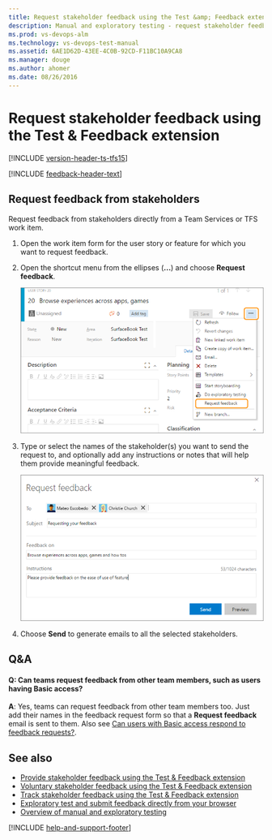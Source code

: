 ```yaml
---
title: Request stakeholder feedback using the Test &amp; Feedback extension
description: Manual and exploratory testing - request stakeholder feedback in Visual Studio Team Services (VSTS) or Team Foundation Server (TFS) using the Exploratory Testing browser extension
ms.prod: vs-devops-alm
ms.technology: vs-devops-test-manual
ms.assetid: 6AE1D62D-43EE-4C0B-92CD-F11BC10A9CA8
ms.manager: douge
ms.author: ahomer
ms.date: 08/26/2016
---
```


# Request stakeholder feedback using the Test &amp; Feedback extension
 
[!INCLUDE [version-header-ts-tfs15](../_shared/version-header-ts-tfs15.md)] 

[!INCLUDE [feedback-header-text](_shared/feedback-header-text.md)] 

<a name="request"></a>
## Request feedback from stakeholders

Request feedback from stakeholders directly from a Team Services or TFS work item. 

1. Open the work item form for the user story or feature for which
   you want to request feedback.

1. Open the shortcut menu from the ellipses (**...**) and choose **Request feedback**.

   ![Choosing the Request feedback option](_img/request-stakeholder-feedback/request-stakeholder-feedback-01.png)
   
1. Type or select the names of the stakeholder(s) you want to send 
   the request to, and optionally add any instructions or notes that 
   will help them provide meaningful feedback. 
 
   ![Selecting users and entering instructions](_img/request-stakeholder-feedback/request-stakeholder-feedback-02.png)

1. Choose **Send** to generate emails to all the selected stakeholders.

## Q&A

<!-- BEGINSECTION class="md-qanda" -->

#### Q: Can teams request feedback from other team members, such as users having Basic access?

**A**: Yes, teams can request feedback from other team members too. 
Just add their names in the feedback request form so that a 
**Request feedback** email is sent to them. Also see
[Can users with Basic access respond to feedback requests?](provide-stakeholder-feedback.md#non-stakeholder-feedback).

<!-- ENDSECTION --> 

## See also

* [Provide stakeholder feedback using the Test &amp; Feedback extension](provide-stakeholder-feedback.md#provide)
* [Voluntary stakeholder feedback using the Test &amp; Feedback extension](voluntary-stakeholder-feedback.md#voluntary)
* [Track stakeholder feedback using the Test &amp; Feedback extension](track-stakeholder-feedback.md#track)
* [Exploratory test and submit feedback directly from your browser](../getting-started/perform-exploratory-tests.md)
* [Overview of manual and exploratory testing](../index.md)

[!INCLUDE [help-and-support-footer](../_shared/help-and-support-footer.md)] 


